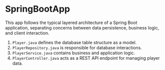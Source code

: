# SpringBootApp
 This app follows the typical layered architecture of a Spring Boot application, separating concerns between data persistence, business logic, and client interaction.


1. `Player.java` defines the database table structure as a model.
2. `PlayerRepository.java` is responsible for database interactions.
3. `PlayerService.java` contains business and application logic.
4. `PlayerController.java` acts as a REST API endpoint for managing player data.
